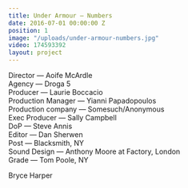 ```yaml
---
title: Under Armour — Numbers
date: 2016-07-01 00:00:00 Z
position: 1
image: "/uploads/under-armour-numbers.jpg"
video: 174593392
layout: project
---
```


Director — Aoife McArdle  
Agency — Droga 5  
Producer — Laurie Boccacio  
Production Manager — Yianni Papadopoulos  
Production company — Somesuch/Anonymous  
Exec Producer — Sally Campbell  
DoP — Steve Annis  
Editor — Dan Sherwen   
Post — Blacksmith, NY  
Sound Design — Anthony Moore at Factory, London  
Grade — Tom Poole, NY

Bryce Harper